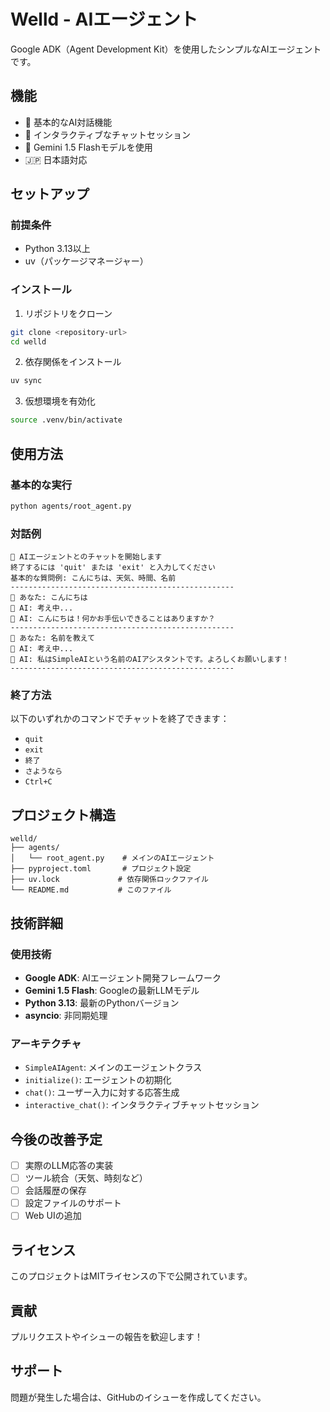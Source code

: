 # Welld - AIエージェント

Google ADK（Agent Development Kit）を使用したシンプルなAIエージェントです。

## 機能

- 🤖 基本的なAI対話機能
- 💬 インタラクティブなチャットセッション
- 🧠 Gemini 1.5 Flashモデルを使用
- 🇯🇵 日本語対応

## セットアップ

### 前提条件

- Python 3.13以上
- uv（パッケージマネージャー）

### インストール

1. リポジトリをクローン
```bash
git clone <repository-url>
cd welld
```

2. 依存関係をインストール
```bash
uv sync
```

3. 仮想環境を有効化
```bash
source .venv/bin/activate
```

## 使用方法

### 基本的な実行

```bash
python agents/root_agent.py
```

### 対話例

```
🤖 AIエージェントとのチャットを開始します
終了するには 'quit' または 'exit' と入力してください
基本的な質問例: こんにちは、天気、時間、名前
--------------------------------------------------
👤 あなた: こんにちは
🤖 AI: 考え中...
🤖 AI: こんにちは！何かお手伝いできることはありますか？
--------------------------------------------------
👤 あなた: 名前を教えて
🤖 AI: 考え中...
🤖 AI: 私はSimpleAIという名前のAIアシスタントです。よろしくお願いします！
--------------------------------------------------
```

### 終了方法

以下のいずれかのコマンドでチャットを終了できます：
- `quit`
- `exit`
- `終了`
- `さようなら`
- `Ctrl+C`

## プロジェクト構造

```
welld/
├── agents/
│   └── root_agent.py    # メインのAIエージェント
├── pyproject.toml       # プロジェクト設定
├── uv.lock             # 依存関係ロックファイル
└── README.md           # このファイル
```

## 技術詳細

### 使用技術

- **Google ADK**: AIエージェント開発フレームワーク
- **Gemini 1.5 Flash**: Googleの最新LLMモデル
- **Python 3.13**: 最新のPythonバージョン
- **asyncio**: 非同期処理

### アーキテクチャ

- `SimpleAIAgent`: メインのエージェントクラス
- `initialize()`: エージェントの初期化
- `chat()`: ユーザー入力に対する応答生成
- `interactive_chat()`: インタラクティブチャットセッション

## 今後の改善予定

- [ ] 実際のLLM応答の実装
- [ ] ツール統合（天気、時刻など）
- [ ] 会話履歴の保存
- [ ] 設定ファイルのサポート
- [ ] Web UIの追加

## ライセンス

このプロジェクトはMITライセンスの下で公開されています。

## 貢献

プルリクエストやイシューの報告を歓迎します！

## サポート

問題が発生した場合は、GitHubのイシューを作成してください。
